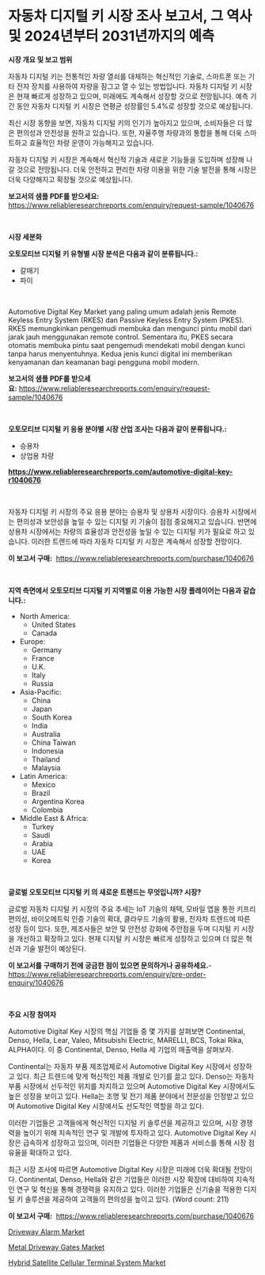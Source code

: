 <p><h1>자동차 디지털 키 시장 조사 보고서, 그 역사 및 2024년부터 2031년까지의 예측</h1></p><p><strong>시장 개요 및 보고 범위</strong></p>
<p><p>자동차 디지털 키는 전통적인 차량 열쇠를 대체하는 혁신적인 기술로, 스마트폰 또는 기타 전자 장치를 사용하여 차량을 잠그고 열 수 있는 방법입니다. 자동차 디지털 키 시장은 현재 빠르게 성장하고 있으며, 미래에도 계속해서 성장할 것으로 전망됩니다. 예측 기간 동안 자동차 디지털 키 시장은 연평균 성장률인 5.4%로 성장할 것으로 예상됩니다.</p><p>최신 시장 동향을 보면, 자동차 디지털 키의 인기가 높아지고 있으며, 소비자들은 더 많은 편의성과 안전성을 원하고 있습니다. 또한, 자율주행 차량과의 통합을 통해 더욱 스마트하고 효율적인 차량 운영이 가능해지고 있습니다.</p><p>자동차 디지털 키 시장은 계속해서 혁신적 기술과 새로운 기능들을 도입하며 성장해 나갈 것으로 전망됩니다. 더욱 안전하고 편리한 차량 이용을 위한 기술 발전을 통해 시장은 더욱 다양해지고 확장될 것으로 예상됩니다.</p></p>
<p><strong>보고서의 샘플 PDF를 받으세요:</strong> <a href="https://www.reliableresearchreports.com/enquiry/request-sample/1040676">https://www.reliableresearchreports.com/enquiry/request-sample/1040676</a></p>
<p>&nbsp;</p>
<p><strong>시장 세분화</strong></p>
<p><strong>오토모티브 디지털 키 유형별 시장 분석은 다음과 같이 분류됩니다.:</strong></p>
<p><ul><li>갈매기</li><li>파이</li></ul></p>
<p>&nbsp;</p>
<p><p>Automotive Digital Key Market yang paling umum adalah jenis Remote Keyless Entry System (RKES) dan Passive Keyless Entry System (PKES). RKES memungkinkan pengemudi membuka dan mengunci pintu mobil dari jarak jauh menggunakan remote control. Sementara itu, PKES secara otomatis membuka pintu saat pengemudi mendekati mobil dengan kunci tanpa harus menyentuhnya. Kedua jenis kunci digital ini memberikan kenyamanan dan keamanan bagi pengguna mobil modern.</p></p>
<p><strong>보고서의 샘플 PDF를 받으세요:</strong>&nbsp;<a href="https://www.reliableresearchreports.com/enquiry/request-sample/1040676">https://www.reliableresearchreports.com/enquiry/request-sample/1040676</a></p>
<p>&nbsp;</p>
<p><strong> 오토모티브 디지털 키 응용 분야별 시장 산업 조사는 다음과 같이 분류됩니다.:</strong></p>
<p><ul><li>승용차</li><li>상업용 차량</li></ul></p>
<p><strong><a href="https://www.reliableresearchreports.com/automotive-digital-key-r1040676">https://www.reliableresearchreports.com/automotive-digital-key-r1040676</a></strong></p>
<p>&nbsp;</p>
<p><p>자동차 디지털 키 시장의 주요 응용 분야는 승용차 및 상용차 시장이다. 승용차 시장에서는 편의성과 보안성을 높일 수 있는 디지털 키 기술이 점점 중요해지고 있습니다. 반면에 상용차 시장에서는 차량의 효율성과 안전성을 높일 수 있는 디지털 키가 필요로 하고 있습니다. 이러한 트렌드에 따라 자동차 디지털 키 시장은 계속해서 성장할 전망이다.</p></p>
<p><strong>이 보고서 구매:</strong>&nbsp; <a href="https://www.reliableresearchreports.com/purchase/1040676">https://www.reliableresearchreports.com/purchase/1040676</a></p>
<p>&nbsp;</p>
<p><strong>지역 측면에서 오토모티브 디지털 키 지역별로 이용 가능한 시장 플레이어는 다음과 같습니다.:</strong></p>
<p><ul>
    <li>
        North America:
        <ul>
            <li>United States</li>
            <li>Canada</li>
        </ul>
    </li>
    <li>
        Europe:
        <ul>
            <li>Germany</li>
            <li>France</li>
            <li>U.K.</li>
            <li>Italy</li>
            <li>Russia</li>
        </ul>
    </li>
    <li>
        Asia-Pacific:
        <ul>
            <li>China</li>
            <li>Japan</li>
            <li>South Korea</li>
            <li>India</li>
            <li>Australia</li>
            <li>China Taiwan</li>
            <li>Indonesia</li>
            <li>Thailand</li>
            <li>Malaysia</li>
        </ul>
    </li>
    <li>
        Latin America:
        <ul>
            <li>Mexico</li>
            <li>Brazil</li>
            <li>Argentina Korea</li>
            <li>Colombia</li>
        </ul>
    </li>
    <li>
        Middle East & Africa:
        <ul>
            <li>Turkey</li>
            <li>Saudi</li>
            <li>Arabia</li>
            <li>UAE</li>
            <li>Korea</li>
        </ul>
    </li>
    </ul></p>
<p>&nbsp;</p>
<p><strong>글로벌 오토모티브 디지털 키 의 새로운 트렌드는 무엇입니까? 시장?</strong></p>
<p><p>글로벌 자동차 디지털 키 시장의 주요 추세는 IoT 기술의 채택, 모바일 앱을 통한 키프리 편의성, 바이오메트릭 인증 기술의 확대, 클라우드 기술의 활용, 전자차 트렌드에 따른 성장 등이 있다. 또한, 제조사들은 보안 및 안전성 강화에 주안점을 두며 디지털 키 시장을 개선하고 확장하고 있다. 현재 디지털 키 시장은 빠르게 성장하고 있으며 더 많은 혁신과 기술 발전이 예상된다.</p></p>
<p><strong>이 보고서를 구매하기 전에 궁금한 점이 있으면 문의하거나 공유하세요.</strong>- <a href="https://www.reliableresearchreports.com/enquiry/pre-order-enquiry/1040676">https://www.reliableresearchreports.com/enquiry/pre-order-enquiry/1040676</a></p>
<p>&nbsp;</p>
<p><strong>주요 시장 참여자</strong></p>
<p><p>Automotive Digital Key 시장의 핵심 기업들 중 몇 가지를 살펴보면 Continental, Denso, Hella, Lear, Valeo, Mitsubishi Electric, MARELLI, BCS, Tokai Rika, ALPHA이다. 이 중 Continental, Denso, Hella 세 기업의 매출액을 살펴보자.</p><p>Continental는 자동차 부품 제조업체로서 Automotive Digital Key 시장에서 성장하고 있다. 최근 트렌드에 맞게 혁신적인 제품 개발로 인기를 끌고 있다. Denso는 자동차 부품 시장에서 선두적인 위치를 차지하고 있으며 Automotive Digital Key 시장에서도 높은 성장을 보이고 있다. Hella는 조명 및 전기 제품 분야에서 전문성을 인정받고 있으며 Automotive Digital Key 시장에서도 선도적인 역할을 하고 있다.</p><p>이러한 기업들은 고객들에게 혁신적인 디지털 키 솔루션을 제공하고 있으며, 시장 경쟁력을 높이기 위해 지속적인 연구 및 개발에 투자하고 있다. Automotive Digital Key 시장은 급속하게 성장하고 있으며, 이러한 기업들은 다양한 제품과 서비스를 통해 시장 점유율을 확대하고 있다.</p><p>최근 시장 조사에 따르면 Automotive Digital Key 시장은 미래에 더욱 확대될 전망이다. Continental, Denso, Hella와 같은 기업들은 이러한 시장 확장에 대비하여 지속적인 연구 및 혁신을 통해 경쟁력을 유지하고 있다. 이러한 기업들은 신기술을 적용한 디지털 키 솔루션을 제공하여 고객들의 편의성을 높이고 있다. (Word count: 211)</p></p>
<p><strong>이 보고서 구매:</strong>&nbsp;&nbsp;<a href="https://www.reliableresearchreports.com/purchase/1040676">https://www.reliableresearchreports.com/purchase/1040676</a></p>
<p><p><a href="https://github.com/okotobwrhuteie/Market-Research-Report-List-2/blob/main/driveway-alarm-market.md">Driveway Alarm Market</a></p><p><a href="https://github.com/myacatherineblakecaczo9vcsw/Market-Research-Report-List-2/blob/main/metal-driveway-gates-market.md">Metal Driveway Gates Market</a></p><p><a href="https://pretty-mail-caf.notion.site/Hybrid-Satellite-Cellular-Terminal-System-Market-Size-and-Market-Trends-Complete-Industry-Overview--91a43f6e6c2a48a6a3185ec8d66687fd">Hybrid Satellite Cellular Terminal System Market</a></p></p>